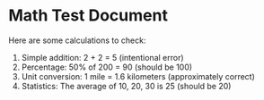 # Math Test Document

Here are some calculations to check:

1. Simple addition: 2 + 2 = 5 (intentional error)
2. Percentage: 50% of 200 = 90 (should be 100)
3. Unit conversion: 1 mile = 1.6 kilometers (approximately correct)
4. Statistics: The average of 10, 20, 30 is 25 (should be 20)
